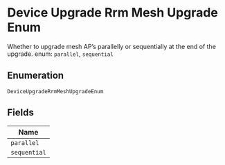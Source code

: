 
# Device Upgrade Rrm Mesh Upgrade Enum

Whether to upgrade mesh AP’s parallelly or sequentially at the end of the upgrade. enum: `parallel`, `sequential`

## Enumeration

`DeviceUpgradeRrmMeshUpgradeEnum`

## Fields

| Name |
|  --- |
| `parallel` |
| `sequential` |

